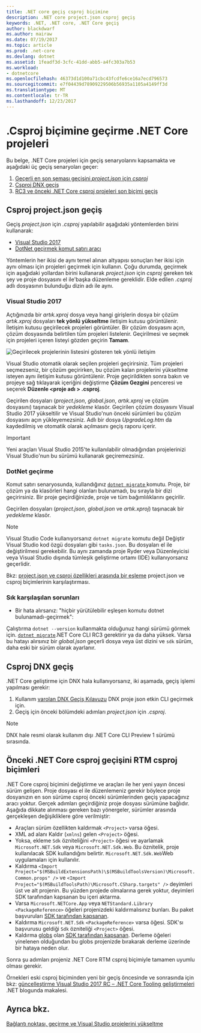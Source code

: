 ```yaml
---
title: .NET core geçiş csproj biçimine
description: .NET core project.json csproj geçiş
keywords: .NET, .NET core, .NET Core geçiş
author: blackdwarf
ms.author: mairaw
ms.date: 07/19/2017
ms.topic: article
ms.prod: .net-core
ms.devlang: dotnet
ms.assetid: 1feadf3d-3cfc-41dd-abb5-a4fc303a7b53
ms.workload:
- dotnetcore
ms.openlocfilehash: 46373d1d100a71cbc43fcdfe6ce16a7ecd796573
ms.sourcegitcommit: e7f04439d78909229506b56935a1105a4149ff3d
ms.translationtype: MT
ms.contentlocale: tr-TR
ms.lasthandoff: 12/23/2017
---
```

# <a name="migrating-net-core-projects-to-the-csproj-format"></a>.Csproj biçimine geçirme .NET Core projeleri

Bu belge, .NET Core projeleri için geçiş senaryolarını kapsamakta ve aşağıdaki üç geçiş senaryoları geçer:

1. [Geçerli en son şeması geçişini *project.json* için *csproj*](#migration-from-projectjson-to-csproj)
2. [Csproj DNX geçiş](#migration-from-dnx-to-csproj)
3. [RC3 ve önceki .NET Core csproj projeleri son biçimi geçiş](#migration-from-earlier-net-core-csproj-formats-to-rtm-csproj)

## <a name="migration-from-projectjson-to-csproj"></a>Csproj project.json geçiş
Geçiş *project.json* için *.csproj* yapılabilir aşağıdaki yöntemlerden birini kullanarak:

- [Visual Studio 2017](#visual-studio-2017)
- [DotNet geçirmek komut satırı aracı](#dotnet-migrate)
 
Yöntemlerin her ikisi de aynı temel alınan altyapısı sonuçları her ikisi için aynı olması için projeleri geçirmek için kullanın. Çoğu durumda, geçirmek için aşağıdaki yollardan birini kullanarak *project.json* için *csproj* gereken tek şey ve proje dosyasını el ile'başka düzenleme gereklidir. Elde edilen *.csproj* adlı dosyasının bulunduğu dizin adı ile aynı.

### <a name="visual-studio-2017"></a>Visual Studio 2017

Açtığınızda bir *artık.xproj* dosya veya hangi girişlerin dosya bir çözüm *artık.xproj* dosyaları **tek yönlü yükseltme** iletişim kutusu görüntülenir. İletişim kutusu geçirilecek projeleri görüntüler. Bir çözüm dosyasını açın, çözüm dosyasında belirtilen tüm projeleri listelenir. Geçirilmesi ve seçmek için projeleri içeren listeyi gözden geçirin **Tamam**.

![Geçirilecek projelerinin listesini gösteren tek yönlü iletişim](media/one-way-upgrade.jpg)

Visual Studio otomatik olarak seçilen projeleri geçirirsiniz. Tüm projeleri seçmezseniz, bir çözüm geçirirken, bu çözüm kalan projelerini yükseltme isteyen aynı iletişim kutusu görüntülenir. Proje geçirildikten sonra bakın ve projeye sağ tıklayarak içeriğini değiştirme **Çözüm Gezgini** penceresi ve seçerek **Düzenle \<proje adı > .csproj**.

Geçirilen dosyaları (*project.json*, *global.json*, *artık.xproj* ve çözüm dosyasını) taşınacak bir *yedekleme* klasör. Geçirilen çözüm dosyasını Visual Studio 2017 yükseltilir ve Visual Studio'nun önceki sürümleri bu çözüm dosyasını açın yükleyemezsiniz. Adlı bir dosya *UpgradeLog.htm* da kaydedilmiş ve otomatik olarak açılmasını geçiş raporu içerir.

> [!IMPORTANT]
> Yeni araçları Visual Studio 2015'te kullanılabilir olmadığından projelerinizi Visual Studio'nun bu sürümü kullanarak geçiremezsiniz.

### <a name="dotnet-migrate"></a>DotNet geçirme

Komut satırı senaryosunda, kullandığınız [ `dotnet migrate` ](../tools/dotnet-migrate.md) komutu. Proje, bir çözüm ya da klasörleri hangi olanları bulunamadı, bu sırayla bir dizi geçirirsiniz. Bir proje geçirdiğinizde, proje ve tüm bağımlılıklarını geçirilir.

Geçirilen dosyaları (*project.json*, *global.json* ve *artık.xproj*) taşınacak bir *yedekleme* klasör.

> [!NOTE]
> Visual Studio Code kullanıyorsanız `dotnet migrate` komutu değil Değiştir Visual Studio kod özgü dosyaları gibi `tasks.json`. Bu dosyaları el ile değiştirilmesi gerekebilir. Bu aynı zamanda proje Ryder veya Düzenleyicisi veya Visual Studio dışında tümleşik geliştirme ortamı (IDE) kullanıyorsanız geçerlidir. 

Bkz: [project.json ve csproj özellikleri arasında bir eşleme](../tools/project-json-to-csproj.md) project.json ve csproj biçimlerinin karşılaştırması.

### <a name="common-issues"></a>Sık karşılaşılan sorunları

- Bir hata alırsanız: "hiçbir yürütülebilir eşleşen komutu dotnet bulunamadı-geçirmek":

Çalıştırma `dotnet --version` kullanmakta olduğunuz hangi sürümü görmek için. [`dotnet migrate`](../tools/dotnet-migrate.md).NET Core CLI RC3 gerektirir ya da daha yüksek.
Varsa bu hatayı alırsınız bir *global.json* geçerli dosya veya üst dizini ve `sdk` sürüm, daha eski bir sürüm olarak ayarlanır.

## <a name="migration-from-dnx-to-csproj"></a>Csproj DNX geçiş
.NET Core geliştirme için DNX hala kullanıyorsanız, iki aşamada, geçiş işlemi yapılması gerekir:

1. Kullanım [varolan DNX Geçiş Kılavuzu](from-dnx.md) DNX proje json etkin CLI geçirmek için.
2. Geçiş için önceki bölümdeki adımları *project.json* için *.csproj*.  

> [!NOTE]
> DNX hale resmi olarak kullanım dışı .NET Core CLI Preview 1 sürümü sırasında. 

## <a name="migration-from-earlier-net-core-csproj-formats-to-rtm-csproj"></a>Önceki .NET Core csproj geçişini RTM csproj biçimleri
.NET Core csproj biçimini değiştirme ve araçları ile her yeni yayın öncesi sürüm gelişen. Proje dosyası el ile düzenlemeniz gerekir böylece proje dosyanızın en son sürüme csproj önceki sürümlerinden geçiş yapacağınız aracı yoktur. Gerçek adımları geçirdiğiniz proje dosyası sürümüne bağlıdır. Aşağıda dikkate alınması gereken bazı yönergeler, sürümler arasında gerçekleşen değişikliklere göre verilmiştir:

* Araçları sürüm özellikten kaldırmak `<Project>` varsa öğesi. 
* XML ad alanı Kaldır (`xmlns`) gelen `<Project>` öğesi.
* Yoksa, ekleme `Sdk` özniteliğini `<Project>` öğesi ve ayarlamak `Microsoft.NET.Sdk` veya `Microsoft.NET.Sdk.Web`. Bu öznitelik, proje kullanılacak SDK kullandığını belirtir. `Microsoft.NET.Sdk.Web`Web uygulamaları için kullanılır.
* Kaldırma `<Import Project="$(MSBuildExtensionsPath)\$(MSBuildToolsVersion)\Microsoft.Common.props" />` ve `<Import Project="$(MSBuildToolsPath)\Microsoft.CSharp.targets" />` deyimleri üst ve alt projenin. Bu yüzden projede olmalarına gerek yoktur, deyimleri SDK tarafından kapsanan bu içeri aktarma. 
* Varsa `Microsoft.NETCore.App` veya `NETStandard.Library` `<PackageReference>` öğeleri projenizdeki kaldırmalısınız bunları. Bu paket başvuruları [SDK tarafından kapsanan](https://aka.ms/sdkimplicitrefs). 
* Kaldırma `Microsoft.NET.Sdk` `<PackageReference>` varsa öğesi. SDK'sı başvurusu geldiği `Sdk` özniteliği `<Project>` öğesi. 
* Kaldırma [globs](https://en.wikipedia.org/wiki/Glob_(programming)) olan [SDK tarafından kapsanan](../tools/csproj.md#default-compilation-includes-in-net-core-projects). Derleme öğeleri yinelenen olduğundan bu globs projenizde bırakarak derleme üzerinde bir hataya neden olur. 

Sonra şu adımları projeniz .NET Core RTM csproj biçimiyle tamamen uyumlu olması gerekir. 

Örnekleri eski csproj biçiminden yeni bir geçiş öncesinde ve sonrasında için bkz: [güncelleştirme Visual Studio 2017 RC – .NET Core Tooling geliştirmeleri](https://blogs.msdn.microsoft.com/dotnet/2016/12/12/updating-visual-studio-2017-rc-net-core-tooling-improvements/) .NET blogunda makalesi.

## <a name="see-also"></a>Ayrıca bkz.
[Bağlantı noktası, geçirme ve Visual Studio projelerini yükseltme](/visualstudio/porting/port-migrate-and-upgrade-visual-studio-projects)
